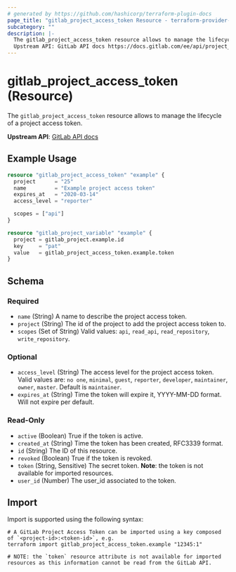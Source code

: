 ```yaml
---
# generated by https://github.com/hashicorp/terraform-plugin-docs
page_title: "gitlab_project_access_token Resource - terraform-provider-gitlab"
subcategory: ""
description: |-
  The gitlab_project_access_token resource allows to manage the lifecycle of a project access token.
  Upstream API: GitLab API docs https://docs.gitlab.com/ee/api/project_access_tokens.html
---
```


# gitlab_project_access_token (Resource)

The `gitlab_project_access_token` resource allows to manage the lifecycle of a project access token.

**Upstream API**: [GitLab API docs](https://docs.gitlab.com/ee/api/project_access_tokens.html)

## Example Usage

```terraform
resource "gitlab_project_access_token" "example" {
  project      = "25"
  name         = "Example project access token"
  expires_at   = "2020-03-14"
  access_level = "reporter"

  scopes = ["api"]
}

resource "gitlab_project_variable" "example" {
  project = gitlab_project.example.id
  key     = "pat"
  value   = gitlab_project_access_token.example.token
}
```

<!-- schema generated by tfplugindocs -->
## Schema

### Required

- `name` (String) A name to describe the project access token.
- `project` (String) The id of the project to add the project access token to.
- `scopes` (Set of String) Valid values: `api`, `read_api`, `read_repository`, `write_repository`.

### Optional

- `access_level` (String) The access level for the project access token. Valid values are: `no one`, `minimal`, `guest`, `reporter`, `developer`, `maintainer`, `owner`, `master`. Default is `maintainer`.
- `expires_at` (String) Time the token will expire it, YYYY-MM-DD format. Will not expire per default.

### Read-Only

- `active` (Boolean) True if the token is active.
- `created_at` (String) Time the token has been created, RFC3339 format.
- `id` (String) The ID of this resource.
- `revoked` (Boolean) True if the token is revoked.
- `token` (String, Sensitive) The secret token. **Note**: the token is not available for imported resources.
- `user_id` (Number) The user_id associated to the token.

## Import

Import is supported using the following syntax:

```shell
# A GitLab Project Access Token can be imported using a key composed of `<project-id>:<token-id>`, e.g.
terraform import gitlab_project_access_token.example "12345:1"

# NOTE: the `token` resource attribute is not available for imported resources as this information cannot be read from the GitLab API.
```
